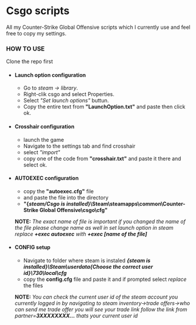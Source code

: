 # Csgo scripts
All my Counter-Strike Global Offensive scripts which I currently use and feel free to copy my settings.


### HOW TO USE
Clone the repo first

* #### Launch option configuration
  * Go to *steam -> library*.
  * Right-clik csgo and select Properties.
  * Select *"Set launch options"* buttun.
  * Copy the entire text from **"LaunchOption.txt"** and paste then click ok.

* #### Crosshair configuration
  * launch the game
  * Navigate to the settings tab and find crosshair
  * select *"import"*
  * copy one of the code from **"crosshair.txt"** and paste it there and select ok.

* #### AUTOEXEC configuration
  * copy the **"autoexec.cfg"** file 
  * and paste the file into the directory
  * **"{*steam/Csgo is installed*}\Steam\steamapps\common\Counter-Strike Global Offensive\csgo\cfg"**

  **NOTE:** *The exact name of file is important if you changed the name of the file please change name as well in set launch option in steam*
  *replace **+exec autoexec** with **+exec [name of the file]***

* #### CONFIG setup
  * Navigate to folder where steam is instaled ***{steam is installed}\Steam\userdata\{Choose the correct user id}\730\local\cfg***
  * copy the **config.cfg** file and paste it and if prompted select *replace* the files
 
  **NOTE:** *You can check the current user id of the steam account you currently logged in by navigating to steam inventory->trade offers->who can send me trade offer
  you will see your trade link follow the link from partner=**3XXXXXXXX...** thats your current user id*
